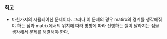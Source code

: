### 회고
- 마찬가지의 시뮬레이션 문제이다. 그러나 이 문제의 경우 matirx의 경계를 생각해줘야 하는 점과 matrix에서의 위치에 따라 방향에 따라 진행하는 셀이 달라지는 점을 생각해서 문제를 해결해야 한다.